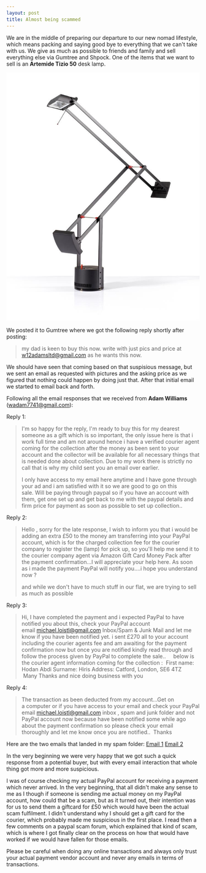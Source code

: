 ```yaml
---
layout: post
title: Almost being scammed
---
```


We are in the middle of preparing our departure to our new nomad lifestyle, which means packing and saying good bye to everything that we can't take with us. We give as much as possible to friends and family and sell everything else via Gumtree and Shpock. One of the items that we want to sell is an **Artemide Tizio 50** desk lamp.

![](/assets/posts/2020-02-09-almost-being-scammed/artemide-tizio-50.jpg)

We posted it to Gumtree where we got the following reply shortly after posting:
> my dad is keen to buy this now. write with just pics and price at w12adamsltd@gmail.com as he wants this now.

We should have seen that coming based on that suspisious message, but we sent an email as requested with pictures and the asking price as we figured that nothing could happen by doing just that. After that initial email we started to email back and forth. 

Following all the email responses that we received from **Adam Williams** (wadam7741@gmail.com):

Reply 1:
> I'm so happy for the reply, I'm ready to buy this for my dearest someone as a gift which is so important, the only issue here is that i work full time and am not around hence i have a verified courier agent coming for the collection after the money as been sent to your account and the collector will be available for all necessary things that is needed done about collection. Due to my work there is strictly no call that is why my child sent you an email over earlier.
>
> I only have access to my email here anytime and I have gone through your ad and i am satisfied with it so we are good to go on this sale. Will be paying through paypal so if you have an account with them, get one set up and get back to me with the paypal details and firm price for payment as soon as possible to set up collection..

Reply 2:
> Hello , sorry for the late response, I wish to inform you that i would be adding an extra £50 to the money am transferring into your PayPal account, which is for the charged collection fee for the courier company to register the (lamp) for pick up, so you'll help me send it to the courier company agent via Amazon Gift Card Money Pack after the payment confirmation...I will appreciate your help here. As soon as i made the payment PayPal will notify you....i hope you understand now ?
>
> and while we don't have to much stuff in our flat, we are trying to sell as much as possible 

Reply 3:
> Hi, I have completed the payment and i expected PayPal to have notified you about this, check your PayPal account email michael.loistl@gmail.com Inbox/Spam & Junk Mail and let me know if you have been notified yet. i sent £270 all to your account including the courier agents fee and am awaiting for the payment confirmation now but once you are notified kindly read through and follow the process given by PayPal to complete the sale..     below is the courier agent information coming for the collection :  First name: Hodan Abdi Surname: Hiris Address: Catford, London, SE6 4TZ    Many Thanks and nice doing business with you

Reply 4:
> The transaction as been deducted from my account...Get on a computer or if you have access to your email and check your PayPal email michael.loistl@gmail.com inbox , spam and junk folder and not PayPal account now because have been notified some while ago about the payment confirmation so please check your email thoroughly and let me know once you are notified..  Thanks

Here are the two emails that landed in my spam folder:
[Email 1](/assets/posts/2020-02-09-almost-being-scammed/you-ve-received-an-instant-payment-of-270.00-gbp-from-adam-williams.pdf)
[Email 2](/assets/posts/2020-02-09-almost-being-scammed/last-step-to-confirm-payment.pdf)

In the very beginning we were very happy that we got such a quick response from a potential buyer, but with every email interaction that whole thing got more and more suspicious.

I was of course checking my actual PayPal account for receiving a payment which never arrived. In the very beginning, that all didn't make any sense to me as I though if someone is sending me actual money on my PayPal account, how could that be a scam, but as it turned out, their intention was for us to send them a giftcard for £50 which would have been the actual scam fulfilment. I didn't understand why I should get a gift card for the courier, which probably made me suspicious in the first place. I read then a few comments on a paypal scam forum, which explained that kind of scam, which is where I got finally clear on the process on how that would have worked if we would have fallen for those emails.

Please be careful when doing any online transactions and always only  trust your actual payment vendor account and never any emails in terms of transactions.
